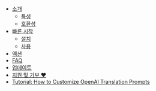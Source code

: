 <div class="sponsor-container"></div>
<div class="ww-ads wwads-cn wwads-horizontal" data-id="327"></div>

* [소개](/ko/docs#introduction)
    * [특성](/ko/docs#features)
    * [호환성](/ko/docs#compatibility)
* [빠른 시작](/ko/docs#quick-start)
    * [설치](/ko/docs#installation)
    * [사용](/ko/docs#usage)
* [액션](/ko/docs#actions)
* [FAQ](/ko/faq)
* [업데이트](/ko/updates)
* [지원 및 기부 ❤️](/ko/support)
* [Tutorial: How to Customize OpenAI Translation Prompts](/ko/tutorial/how_to_customize_translation_prompts.md)